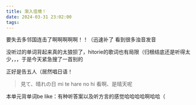 ```yaml
---
title: 渐入佳境！
date: 2024-03-31 23:02:00
tags:
---
```

要失去多邻国连击了啊啊啊啊啊！！（迅速补了 看到很多浊音发音

没听过的单词背起来真的太狼狈了，hitorie的歌词也有局限（归根结底还是听得太少，，，于是今天紧急搜了一首别的

正好是告五人（居然唱日语！

>見て、晴れの日
mi te  hare no hi
看啊、是晴天呢

本单元背单词be like：有种听答案以及听方言的感觉哈哈哈哈啊哈哈（